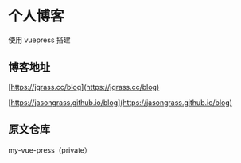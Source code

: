 # 个人博客

使用 vuepress 搭建

## 博客地址

[https://jgrass.cc/blog](https://jgrass.cc/blog)  

[https://jasongrass.github.io/blog](https://jasongrass.github.io/blog)

## 原文仓库

my-vue-press（private）
